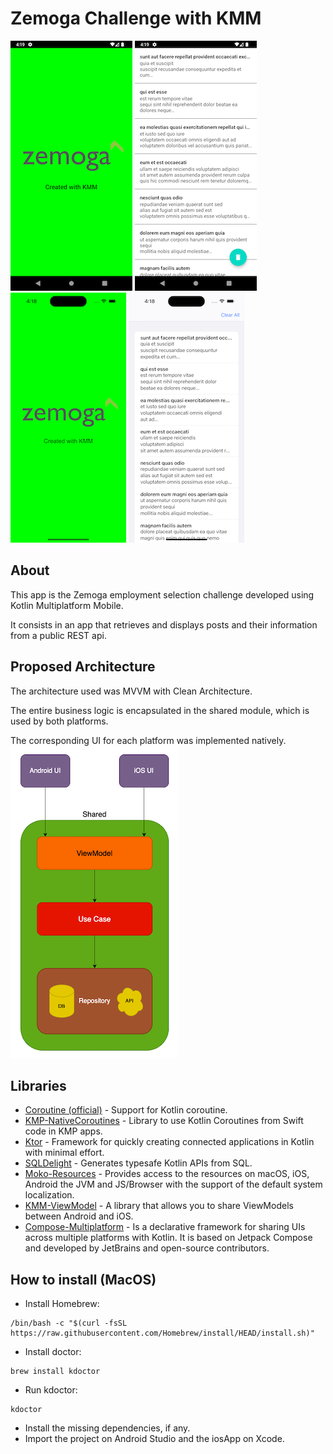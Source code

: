 # Zemoga Challenge with KMM

![android-1](/images/android-1.png)
![android-2](/images/android-2.png)
![ios-1](/images/ios-1.png)
![ios-2](/images/ios-2.png)

## About
This app is the Zemoga employment selection challenge developed using Kotlin Multiplatform Mobile. 

It consists in an app that retrieves and displays posts and their information from a public REST api.

## Proposed Architecture
The architecture used was MVVM with Clean Architecture.

The entire business logic is encapsulated in the shared module, which is used by both platforms.

The corresponding UI for each platform was implemented natively.
![architecture](/images/architecture.png)

## Libraries
- [Coroutine (official)](https://github.com/Kotlin/kotlinx.coroutines) - Support for Kotlin coroutine.
- [KMP-NativeCoroutines](https://github.com/rickclephas/KMP-NativeCoroutines) - Library to use Kotlin Coroutines from Swift code in KMP apps.
- [Ktor](https://github.com/ktorio/ktor) - Framework for quickly creating connected applications in Kotlin with minimal effort.
- [SQLDelight](https://github.com/square/sqldelight) - Generates typesafe Kotlin APIs from SQL.
- [Moko-Resources](https://github.com/icerockdev/moko-resources) - Provides access to the resources on macOS, iOS, Android the JVM and JS/Browser with the support of the default system localization.
- [KMM-ViewModel](https://github.com/rickclephas/KMM-ViewModel) - A library that allows you to share ViewModels between Android and iOS.
- [Compose-Multiplatform](https://github.com/JetBrains/compose-multiplatform) - Is a declarative framework for sharing UIs across multiple platforms with Kotlin. It is based on Jetpack Compose and developed by JetBrains and open-source contributors.

## How to install (MacOS)
- Install Homebrew:
```
/bin/bash -c "$(curl -fsSL https://raw.githubusercontent.com/Homebrew/install/HEAD/install.sh)"
```
- Install doctor:
```
brew install kdoctor
```
- Run kdoctor:
```
kdoctor
```
- Install the missing dependencies, if any.
- Import the project on Android Studio and the iosApp on Xcode.